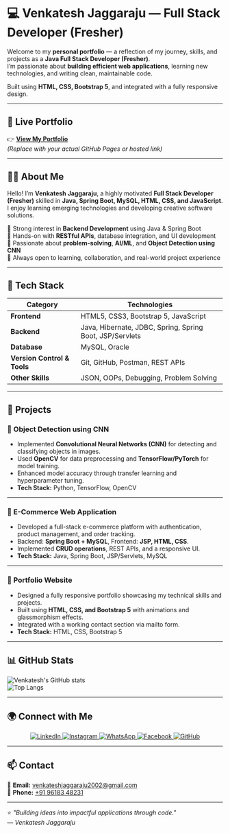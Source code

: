 # 💻 Venkatesh Jaggaraju — Full Stack Developer (Fresher)

Welcome to my **personal portfolio** — a reflection of my journey, skills, and projects as a **Java Full Stack Developer (Fresher)**.  
I’m passionate about **building efficient web applications**, learning new technologies, and writing clean, maintainable code.  

Built using **HTML, CSS, Bootstrap 5**, and integrated with a fully responsive design.

---

## 🚀 Live Portfolio

👉 **[View My Portfolio](https://yourusername.github.io/portfolio/)**  
*(Replace with your actual GitHub Pages or hosted link)*

---

## 👨‍💻 About Me

Hello! I’m **Venkatesh Jaggaraju**, a highly motivated **Full Stack Developer (Fresher)** skilled in **Java, Spring Boot, MySQL, HTML, CSS, and JavaScript**.  
I enjoy learning emerging technologies and developing creative software solutions.

🔹 Strong interest in **Backend Development** using Java & Spring Boot  
🔹 Hands-on with **RESTful APIs**, database integration, and UI development  
🔹 Passionate about **problem-solving**, **AI/ML**, and **Object Detection using CNN**  
🔹 Always open to learning, collaboration, and real-world project experience  

---

## 🧠 Tech Stack

| Category | Technologies |
|-----------|--------------|
| **Frontend** | HTML5, CSS3, Bootstrap 5, JavaScript |
| **Backend** | Java, Hibernate, JDBC, Spring, Spring Boot, JSP/Servlets |
| **Database** | MySQL, Oracle |
| **Version Control & Tools** | Git, GitHub, Postman, REST APIs |
| **Other Skills** | JSON, OOPs, Debugging, Problem Solving |

---

## 💼 Projects

### 🧠 Object Detection using CNN
- Implemented **Convolutional Neural Networks (CNN)** for detecting and classifying objects in images.  
- Used **OpenCV** for data preprocessing and **TensorFlow/PyTorch** for model training.  
- Enhanced model accuracy through transfer learning and hyperparameter tuning.  
- **Tech Stack:** Python, TensorFlow, OpenCV  

---

### 🛒 E-Commerce Web Application
- Developed a full-stack e-commerce platform with authentication, product management, and order tracking.  
- Backend: **Spring Boot + MySQL**, Frontend: **JSP, HTML, CSS**.  
- Implemented **CRUD operations**, REST APIs, and a responsive UI.  
- **Tech Stack:** Java, Spring Boot, JSP/Servlets, MySQL  

---

### 🧾 Portfolio Website
- Designed a fully responsive portfolio showcasing my technical skills and projects.  
- Built using **HTML, CSS, and Bootstrap 5** with animations and glassmorphism effects.  
- Integrated with a working contact section via mailto form.  
- **Tech Stack:** HTML, CSS, Bootstrap 5  

---

## 📊 GitHub Stats

![Venkatesh's GitHub stats](https://github-readme-stats.vercel.app/api?username=VenkateshJaggaraju&show_icons=true&theme=tokyonight)  
![Top Langs](https://github-readme-stats.vercel.app/api/top-langs/?username=VenkateshJaggaraju&layout=compact&theme=tokyonight)

---

## 🌍 Connect with Me

<p align="center">
  <a href="https://www.linkedin.com/in/venkatesh-jaggaraju-648281259/" target="_blank">
    <img src="https://img.icons8.com/color/48/000000/linkedin.png" alt="LinkedIn"/>
  </a>
  <a href="https://www.instagram.com/" target="_blank">
    <img src="https://img.icons8.com/fluency/48/000000/instagram-new.png" alt="Instagram"/>
  </a>
  <a href="https://wa.me/919618348231" target="_blank">
    <img src="https://img.icons8.com/color/48/000000/whatsapp.png" alt="WhatsApp"/>
  </a>
  <a href="https://facebook.com/" target="_blank">
    <img src="https://img.icons8.com/color/48/000000/facebook-new.png" alt="Facebook"/>
  </a>
  <a href="https://github.com/VenkateshJaggaraju" target="_blank">
    <img src="https://img.icons8.com/fluency/48/fa2a55/github.png" alt="GitHub" style="filter: hue-rotate(310deg);"/>
  </a>
</p>

---

## 📫 Contact

📧 **Email:** [venkateshjaggaraju2002@gmail.com](mailto:venkateshjaggaraju2002@gmail.com)  
📱 **Phone:** [+91 96183 48231](tel:+919618348231)

---

⭐ *"Building ideas into impactful applications through code."*  
— *Venkatesh Jaggaraju*
